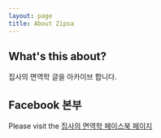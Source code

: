 ```yaml
---
layout: page
title: About Zipsa
---
```



## What's this about?

집사의 면역학 글을 아카이브 합니다. 


## Facebook 본부

Please visit the [집사의 면역학 페이스북 페이지](https://www.facebook.com/immunology001/)
